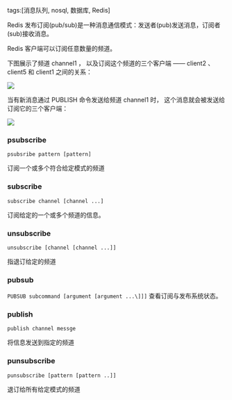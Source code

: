 tags:[消息队列, nosql, 数据库, Redis]



Redis 发布订阅(pub/sub)是一种消息通信模式：发送者(pub)发送消息，订阅者(sub)接收消息。

Redis 客户端可以订阅任意数量的频道。

下图展示了频道 channel1 ， 以及订阅这个频道的三个客户端 —— client2 、 client5 和 client1 之间的关系：

![](https://code.ziqiangxuetang.com/media/uploads/2014/11/pubsub1.png)



当有新消息通过 PUBLISH 命令发送给频道 channel1 时， 这个消息就会被发送给订阅它的三个客户端：

![](https://code.ziqiangxuetang.com/media/uploads/2014/11/pubsub2.png)



### psubscribe  

`psubsribe pattern [pattern]`

订阅一个或多个符合给定模式的频道



### subscribe

`subscribe channel [channel ...]`

订阅给定的一个或多个频道的信息。



### unsubscribe

`unsubscribe [channel [channel ...]]`

指退订给定的频道



### pubsub

`PUBSUB subcommand [argument [argument ...\]]]`
查看订阅与发布系统状态。



### publish 

`publish channel messge`

将信息发送到指定的频道





### punsubscribe

`punsubscribe [pattern [pattern ..]]`

退订给所有给定模式的频道